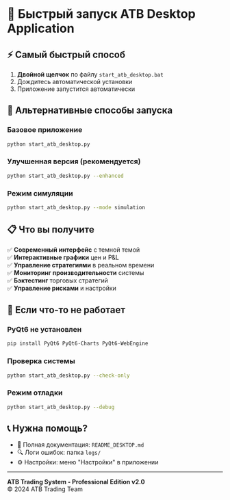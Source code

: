 # 🚀 Быстрый запуск ATB Desktop Application

## ⚡ Самый быстрый способ

1. **Двойной щелчок** по файлу `start_atb_desktop.bat`
2. Дождитесь автоматической установки
3. Приложение запустится автоматически

## 🎯 Альтернативные способы запуска

### Базовое приложение
```bash
python start_atb_desktop.py
```

### Улучшенная версия (рекомендуется)
```bash
python start_atb_desktop.py --enhanced
```

### Режим симуляции
```bash
python start_atb_desktop.py --mode simulation
```

## 📋 Что вы получите

✅ **Современный интерфейс** с темной темой  
✅ **Интерактивные графики** цен и P&L  
✅ **Управление стратегиями** в реальном времени  
✅ **Мониторинг производительности** системы  
✅ **Бэктестинг** торговых стратегий  
✅ **Управление рисками** и настройки  

## 🔧 Если что-то не работает

### PyQt6 не установлен
```bash
pip install PyQt6 PyQt6-Charts PyQt6-WebEngine
```

### Проверка системы
```bash
python start_atb_desktop.py --check-only
```

### Режим отладки
```bash
python start_atb_desktop.py --debug
```

## 📞 Нужна помощь?

- 📖 Полная документация: `README_DESKTOP.md`
- 🔍 Логи ошибок: папка `logs/`
- ⚙️ Настройки: меню "Настройки" в приложении

---

**ATB Trading System - Professional Edition v2.0**  
© 2024 ATB Trading Team 